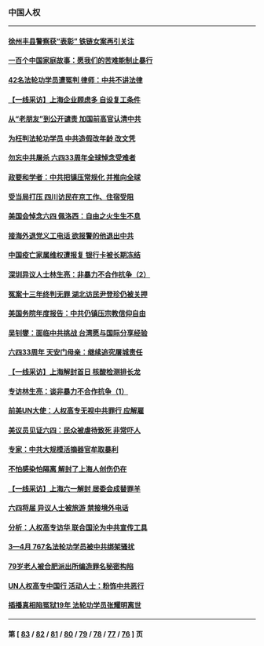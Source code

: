 ### 中国人权
---
#### [徐州丰县警察获“表彰” 铁链女案再引关注](../../pages/ncid278/n13753946.md) 
#### [一百个中国家庭故事：愿我们的苦难能制止暴行](../../pages/ncid278/n13753117.md) 
#### [42名法轮功学员遭冤判 律师：中共不讲法律](../../pages/ncid278/n13753469.md) 
#### [【一线采访】上海企业顾虑多 自设复工条件](../../pages/ncid278/n13753011.md) 
#### [从“老朋友”到公开谴责 加国前高官认清中共](../../pages/ncid278/n13753035.md) 
#### [为枉判法轮功学员 中共造假改年龄 改文凭](../../pages/ncid278/n13752835.md) 
#### [勿忘中共屠杀 六四33周年全球悼念受难者](../../pages/ncid278/n13752461.md) 
#### [政要和学者：中共把镇压常规化 并推向全球](../../pages/ncid278/n13752426.md) 
#### [受当局打压 四川访民在京工作、住宿受阻](../../pages/ncid278/n13752175.md) 
#### [美国会悼念六四 佩洛西：自由之火生生不息](../../pages/ncid278/n13752143.md) 
#### [接海外退党义工电话 欲报警的他退出中共](../../pages/ncid278/n13750442.md) 
#### [中国疫亡家属维权遭报复 银行卡被长期冻结](../../pages/ncid278/n13751725.md) 
#### [深圳异议人士林生亮：非暴力不合作抗争（2）](../../pages/ncid278/n13750498.md) 
#### [冤案十三年终判无罪 湖北访民尹登珍仍被关押](../../pages/ncid278/n13751517.md) 
#### [美国务院年度报告：中共仍镇压宗教信仰自由](../../pages/ncid278/n13751412.md) 
#### [吴钊燮：面临中共挑战 台湾愿与国际分享经验](../../pages/ncid278/n13751416.md) 
#### [六四33周年 天安门母亲：继续追究屠城责任](../../pages/ncid278/n13750546.md) 
#### [【一线采访】上海解封首日 核酸检测排长龙](../../pages/ncid278/n13750566.md) 
#### [专访林生亮：谈非暴力不合作抗争（1）](../../pages/ncid278/n13750497.md) 
#### [前美UN大使：人权高专无视中共罪行 应解雇](../../pages/ncid278/n13750132.md) 
#### [美议员见证六四：民众被虐待致死 非常吓人](../../pages/ncid278/n13750329.md) 
#### [专家：中共大规模活摘器官牟取暴利](../../pages/ncid278/n13750389.md) 
#### [不怕感染怕隔离 解封了上海人创伤仍在](../../pages/ncid278/n13750182.md) 
#### [【一线采访】上海六一解封 居委会成替罪羊](../../pages/ncid278/n13749617.md) 
#### [六四将届 异议人士被旅游 禁接境外电话](../../pages/ncid278/n13749623.md) 
#### [分析：人权高专访华 联合国沦为中共宣传工具](../../pages/ncid278/n13748860.md) 
#### [3—4月 767名法轮功学员被中共绑架骚扰](../../pages/ncid278/n13732751.md) 
#### [79岁老人被合肥派出所编造罪名秘密构陷](../../pages/ncid278/n13748602.md) 
#### [UN人权高专中国行 活动人士：粉饰中共恶行](../../pages/ncid278/n13748834.md) 
#### [插播真相陷冤狱19年 法轮功学员张耀明离世](../../pages/ncid278/n13748009.md) 

---
#### 第 [ [83](./83.md) / [82](./82.md) / [81](./81.md) / [80](./80.md) / [79](./79.md) / [78](./78.md) / [77](./77.md) / [76](./76.md) ] 页
